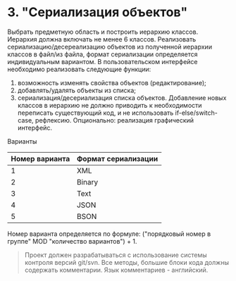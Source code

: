 # 3. "Сериализация объектов"
Выбрать предметную область и построить иерархию классов. Иерархия должна включать не менее 6 классов.
Реализовать сериализацию/десереализацию объектов из полученной иерархии классов в файл/из файла, формат сериализации определяется индивидуальным вариантом. 
В пользовательском интерфейсе необходимо реализовать следующие функции:
1. возможность изменять свойства объектов (редактирование);
2. добавлять/удалять объекты из списка;
3. сериализация/десериализация списка объектов.
Добавление новых классов в иерархию не должно приводить к необходимости переписать существующий код, и не использовать if-else/switch-case, рефлексию.
Опционально: реализация графический интерфейс.

Варианты


Номер варианта | Формат сериализации
------------ | -------------
1|XML
2|Binary
3|Text
4|JSON
5|BSON
 
 
Номер варианта определяется по формуле: ("порядковый номер в группе" MOD "количество вариантов") + 1.

> Проект должен разрабатываться с использование системы контроля версий git/svn. Все методы, большие блоки кода должны содержать комментарии. Язык комментариев - английский.
